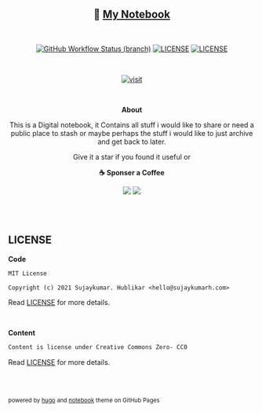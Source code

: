 <div align="center">

## 📘 [My Notebook](https://notebook.sujaykumarh.com/?utm_source=github&utm_medium=readme&utm_campaign=view-notebook)

<br>

[![GitHub Workflow Status (branch)](https://img.shields.io/github/workflow/status/sujaykumarh/notebook/build-push/main)](https://github.com/sujaykumarh/notebook/actions)
[![LICENSE](https://img.shields.io/badge/code%20license-MIT-blue?logo=github&color=blue)](https://github.com/sujaykumarh/notebook/blob/main/LICENSE)
[![LICENSE](https://img.shields.io/badge/content%20license-CC0-478277?logo=github)](https://github.com/sujaykumarh/notebook/blob/main/content-license.txt)

<br>

[![visit](https://img.shields.io/badge/🔗%20Visit-notebook.sujaykumarh.com-blue?style=for-the-badge&logo=link)](https://notebook.sujaykumarh.com/?utm_source=github&utm_medium=readme&utm_campaign=view-notebook)

<br>

**About**

This is a Digital notebook, it Contains all stuff i would like to share or need a public place to stash or maybe perhaps the stuff i would like to just archive and get back to later.

Give it a star if you found it useful or

**☕ Sponser a Coffee**

[![](https://img.shields.io/badge/kofi-%23579fbf.svg?&style=for-the-badge&logo=ko-fi&logoColor=white)](https://ko-fi.com/sujaykumarh)
[![](https://img.shields.io/badge/buy%20me%20a%20coffee-%23f7ba56.svg?&style=for-the-badge&logo=buy-me-a-coffee&logoColor=black)](https://buymeacoffee.com/sujaykumarh)

</div>

<br>
<br>

## LICENSE

**Code**

```txt
MIT License

Copyright (c) 2021 Sujaykumar. Hublikar <hello@sujaykumarh.com>
```
Read [LICENSE](LICENSE) for more details.

<br>

**Content**

```txt
Content is license under Creative Commons Zero- CC0
```

Read [LICENSE](content-license.txt) for more details.

<br>
<br>

<sub>powered by [hugo](https://gohugo.io) and [notebook](https://github.com/sujaykumarh/hugo-notebook) theme on GitHub Pages</sub>
